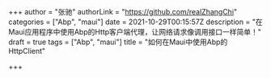 +++
author = "张驰"
authorLink = "https://github.com/realZhangChi"
categories = ["Abp", "maui"]
date = 2021-10-29T00:15:57Z
description = "在Maui应用程序中使用Abp的Http客户端代理，让网络请求像调用接口一样简单！"
draft = true
tags = ["Abp", "maui"]
title = "如何在Maui中使用Abp的HttpClient"

+++
